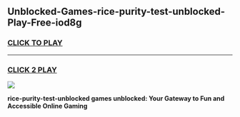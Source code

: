 
## Unblocked-Games-rice-purity-test-unblocked-Play-Free-iod8g
<h3>
<a href="https://premium76.site?title=rice-purity-test-unblocked&ref=23A">CLICK TO PLAY</a></h3>
<hr>

<h3>
<a href="https://premium76.site?title=rice-purity-test-unblocked&ref=23A">CLICK 2 PLAY</a>
  
</h3>

<a href="https://premium76.site?title=rice-purity-test-unblocked&ref=23A"><img src="https://clearcache.store/games.png"></a>


**rice-purity-test-unblocked games unblocked: Your Gateway to Fun and Accessible Online Gaming**
